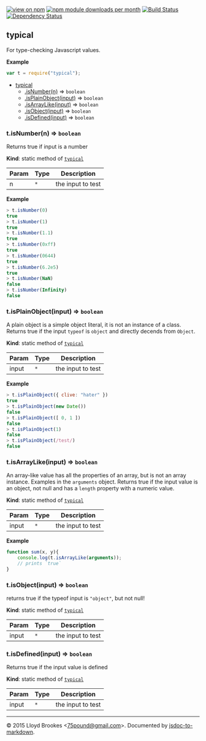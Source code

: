 [![view on npm](http://img.shields.io/npm/v/typical.svg)](https://www.npmjs.org/package/typical)
[![npm module downloads per month](http://img.shields.io/npm/dm/typical.svg)](https://www.npmjs.org/package/typical)
[![Build Status](https://travis-ci.org/75lb/typical.svg?branch=master)](https://travis-ci.org/75lb/typical)
[![Dependency Status](https://david-dm.org/75lb/typical.svg)](https://david-dm.org/75lb/typical)

<a name="module_typical"></a>
## typical
For type-checking Javascript values.

**Example**  
```js
var t = require("typical");
```

* [typical](#module_typical)
  * [.isNumber(n)](#module_typical.isNumber) ⇒ <code>boolean</code>
  * [.isPlainObject(input)](#module_typical.isPlainObject) ⇒ <code>boolean</code>
  * [.isArrayLike(input)](#module_typical.isArrayLike) ⇒ <code>boolean</code>
  * [.isObject(input)](#module_typical.isObject) ⇒ <code>boolean</code>
  * [.isDefined(input)](#module_typical.isDefined) ⇒ <code>boolean</code>

<a name="module_typical.isNumber"></a>
### t.isNumber(n) ⇒ <code>boolean</code>
Returns true if input is a number

**Kind**: static method of <code>[typical](#module_typical)</code>  

| Param | Type | Description |
| --- | --- | --- |
| n | <code>\*</code> | the input to test |

**Example**  
```js
> t.isNumber(0)
true
> t.isNumber(1)
true
> t.isNumber(1.1)
true
> t.isNumber(0xff)
true
> t.isNumber(0644)
true
> t.isNumber(6.2e5)
true
> t.isNumber(NaN)
false
> t.isNumber(Infinity)
false
```
<a name="module_typical.isPlainObject"></a>
### t.isPlainObject(input) ⇒ <code>boolean</code>
A plain object is a simple object literal, it is not an instance of a class. Returns true if the input `typeof` is `object` and directly decends from `Object`.

**Kind**: static method of <code>[typical](#module_typical)</code>  

| Param | Type | Description |
| --- | --- | --- |
| input | <code>\*</code> | the input to test |

**Example**  
```js
> t.isPlainObject({ clive: "hater" })
true
> t.isPlainObject(new Date())
false
> t.isPlainObject([ 0, 1 ])
false
> t.isPlainObject(1)
false
> t.isPlainObject(/test/)
false
```
<a name="module_typical.isArrayLike"></a>
### t.isArrayLike(input) ⇒ <code>boolean</code>
An array-like value has all the properties of an array, but is not an array instance. Examples in the `arguments` object. Returns true if the input value is an object, not null and has a `length` property with a numeric value.

**Kind**: static method of <code>[typical](#module_typical)</code>  

| Param | Type | Description |
| --- | --- | --- |
| input | <code>\*</code> | the input to test |

**Example**  
```js
function sum(x, y){
    console.log(t.isArrayLike(arguments));
    // prints `true`
}
```
<a name="module_typical.isObject"></a>
### t.isObject(input) ⇒ <code>boolean</code>
returns true if the typeof input is `"object"`, but not null!

**Kind**: static method of <code>[typical](#module_typical)</code>  

| Param | Type | Description |
| --- | --- | --- |
| input | <code>\*</code> | the input to test |

<a name="module_typical.isDefined"></a>
### t.isDefined(input) ⇒ <code>boolean</code>
Returns true if the input value is defined

**Kind**: static method of <code>[typical](#module_typical)</code>  

| Param | Type | Description |
| --- | --- | --- |
| input | <code>\*</code> | the input to test |


* * *

&copy; 2015 Lloyd Brookes \<75pound@gmail.com\>. Documented by [jsdoc-to-markdown](https://github.com/jsdoc2md/jsdoc-to-markdown).
